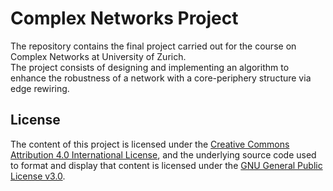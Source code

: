 # Complex Networks Project
The repository contains the final project carried out for the course on Complex Networks at University of Zurich. <br>
The project consists of designing and implementing an algorithm to enhance the robustness of a network with a core-periphery structure via edge rewiring.

## License

The content of this project is licensed under the [Creative Commons Attribution 4.0 International License](https://creativecommons.org/licenses/by/4.0/), and the underlying source code used to format and display that content is licensed under the [GNU General Public License v3.0](https://www.gnu.org/licenses/gpl-3.0).
